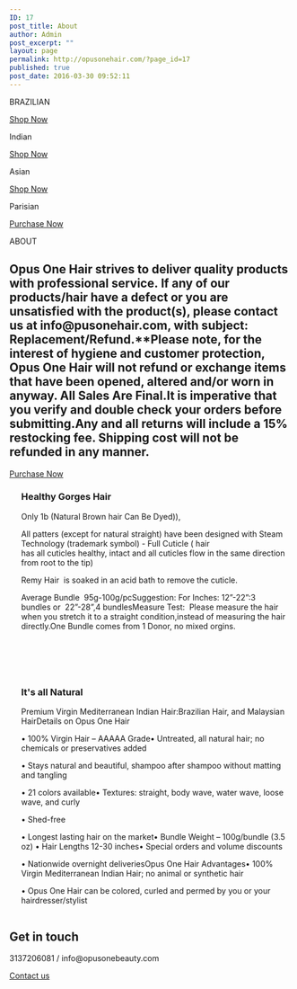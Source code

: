 ```yaml
---
ID: 17
post_title: About
author: Admin
post_excerpt: ""
layout: page
permalink: http://opusonehair.com/?page_id=17
published: true
post_date: 2016-03-30 09:52:11
---
```

<div class="brz-root__container brz-reset-all"><section id="rdgwltvjys" class="brz-section css-1h77s4v"><div class="brz-slick-slider" data-arrows="true" data-next-arrow="http://opusonehair.com/wp-content/uploads/brizy/17/assets/icons/right-arrow-thin.svg#nc_icon" data-prev-arrow="http://opusonehair.com/wp-content/uploads/brizy/17/assets/icons/right-arrow-thin.svg#nc_icon" data-dots="true" data-dots-class="brz-slick-slider__dots brz-slick-slider__dots--circle" data-fade="false" data-vertical="false" data-auto-play="false" data-auto-play-speed="3000"><div class="brz-section__items"><div class="brz-section__content"><div class="brz-bg css-1eqlht0"><div class="brz-bg-media"><div class="brz-bg-image"></div><div class="brz-bg-color"></div></div><div class="brz-bg-content"><div class="brz-container__wrap css-1nars7o"><div class="brz-container css-fo2o23"><div class="brz-wrapper css-6fvry1"><div class="brz-bg brz-d-xs-flex brz-flex-xs-wrap css-55m1q3"><div class="brz-bg-media"><div class="brz-bg-color"></div></div><div class="brz-bg-content"><div class="brz-d-xs-flex css-47lv8j"><div class="brz-rich-text"><p class="brz-fs-xs-34 brz-lh-xs-1_3 brz-text-lg-left brz-tp-heading1"><span class="brz-cp-color2">BRAZILIAN</span></p></div></div></div></div></div><div class="brz-wrapper css-6fvry1"><div class="brz-bg brz-d-xs-flex brz-flex-xs-wrap css-1trd8bt"><div class="brz-bg-media"><div class="brz-bg-color"></div></div><div class="brz-bg-content"><div class="brz-d-xs-flex css-1ob677i"><div class="brz-spacer css-s45j78"></div></div></div></div></div><div class="brz-wrapper css-6fvry1"><div class="brz-bg brz-d-xs-flex brz-flex-xs-wrap css-1trd8bt"><div class="brz-bg-media"><div class="brz-bg-color"></div></div><div class="brz-bg-content"><div class="brz-d-xs-flex css-1ob677i"><div class="brz-spacer css-19zyqwf"></div></div></div></div></div><div class="brz-wrapper-clone css-6fvry1"><div class="brz-bg brz-d-xs-flex brz-flex-xs-wrap css-1szh5xq"><div class="brz-bg-media"><div class="brz-bg-color"></div></div><div class="brz-bg-content"><div class="brz-d-xs-flex brz-flex-xs-wrap css-1aa05kl"><div class="brz-wrapper-clone__item css-16a2s3d"><a class="brz-a brz-btn css-uelxfh" href="" target="_blank"><span class="brz-span brz-text__editor" contenteditable="false">Shop Now</span></a></div></div></div></div></div></div></div></div></div></div></div><div class="brz-section__items"><div class="brz-section__content"><div class="brz-bg css-c2wl01"><div class="brz-bg-media"><div class="brz-bg-image"></div><div class="brz-bg-color"></div></div><div class="brz-bg-content"><div class="brz-container__wrap css-1nars7o"><div class="brz-container css-fo2o23"><div class="brz-wrapper css-6fvry1"><div class="brz-bg brz-d-xs-flex brz-flex-xs-wrap css-55m1q3"><div class="brz-bg-media"><div class="brz-bg-color"></div></div><div class="brz-bg-content"><div class="brz-d-xs-flex css-47lv8j"><div class="brz-rich-text"><p class="brz-tp-heading1 brz-text-lg-left brz-lh-xs-1_3 brz-fs-xs-34"><span class="brz-cp-color2">Indian</span></p></div></div></div></div></div><div class="brz-wrapper css-6fvry1"><div class="brz-bg brz-d-xs-flex brz-flex-xs-wrap css-1trd8bt"><div class="brz-bg-media"><div class="brz-bg-color"></div></div><div class="brz-bg-content"><div class="brz-d-xs-flex css-1ob677i"><div class="brz-spacer css-s45j78"></div></div></div></div></div><div class="brz-wrapper css-6fvry1"><div class="brz-bg brz-d-xs-flex brz-flex-xs-wrap css-1trd8bt"><div class="brz-bg-media"><div class="brz-bg-color"></div></div><div class="brz-bg-content"><div class="brz-d-xs-flex css-1ob677i"><div class="brz-spacer css-19zyqwf"></div></div></div></div></div><div class="brz-wrapper-clone css-6fvry1"><div class="brz-bg brz-d-xs-flex brz-flex-xs-wrap css-1szh5xq"><div class="brz-bg-media"><div class="brz-bg-color"></div></div><div class="brz-bg-content"><div class="brz-d-xs-flex brz-flex-xs-wrap css-1aa05kl"><div class="brz-wrapper-clone__item css-16a2s3d"><a class="brz-a brz-btn css-uelxfh" href="" target="_blank"><span class="brz-span brz-text__editor" contenteditable="false">Shop Now</span></a></div></div></div></div></div></div></div></div></div></div></div><div class="brz-section__items"><div class="brz-section__content"><div class="brz-bg css-lltifz"><div class="brz-bg-media"><div class="brz-bg-image"></div><div class="brz-bg-color"></div></div><div class="brz-bg-content"><div class="brz-container__wrap css-1nars7o"><div class="brz-container css-1gf7vi5"><div class="brz-wrapper css-6fvry1"><div class="brz-bg brz-d-xs-flex brz-flex-xs-wrap css-55m1q3"><div class="brz-bg-media"><div class="brz-bg-color"></div></div><div class="brz-bg-content"><div class="brz-d-xs-flex css-1ob677i"><div class="brz-rich-text"><p class="brz-fs-xs-34 brz-lh-xs-1_3 brz-tp-heading1 brz-text-lg-right"><span class="brz-cp-color2">Asian</span></p></div></div></div></div></div><div class="brz-wrapper css-6fvry1"><div class="brz-bg brz-d-xs-flex brz-flex-xs-wrap css-1trd8bt"><div class="brz-bg-media"><div class="brz-bg-color"></div></div><div class="brz-bg-content"><div class="brz-d-xs-flex css-1ob677i"><div class="brz-spacer css-s45j78"></div></div></div></div></div><div class="brz-wrapper-clone css-6fvry1"><div class="brz-bg brz-d-xs-flex brz-flex-xs-wrap css-1szh5xq"><div class="brz-bg-media"><div class="brz-bg-color"></div></div><div class="brz-bg-content"><div class="brz-d-xs-flex brz-flex-xs-wrap css-yf3bnc"><div class="brz-wrapper-clone__item css-16a2s3d"><a class="brz-a brz-btn css-uelxfh" href="" target="_blank"><span class="brz-span brz-text__editor" contenteditable="false">Shop Now</span></a></div></div></div></div></div></div></div></div></div></div></div><div class="brz-section__items"><div class="brz-section__content"><div class="brz-bg css-u61ygj"><div class="brz-bg-media"><div class="brz-bg-image"></div><div class="brz-bg-color"></div></div><div class="brz-bg-content"><div class="brz-container__wrap css-1nars7o"><div class="brz-container css-fo2o23"><div class="brz-wrapper css-6fvry1"><div class="brz-bg brz-d-xs-flex brz-flex-xs-wrap css-55m1q3"><div class="brz-bg-media"><div class="brz-bg-color"></div></div><div class="brz-bg-content"><div class="brz-d-xs-flex css-1ob677i"><div class="brz-rich-text"><p class="brz-lh-xs-1_3 brz-fs-xs-34 brz-tp-heading1 brz-text-lg-left"><span class="brz-cp-color2">Parisian&#xA0;</span></p></div></div></div></div></div><div class="brz-wrapper css-6fvry1"><div class="brz-bg brz-d-xs-flex brz-flex-xs-wrap css-1trd8bt"><div class="brz-bg-media"><div class="brz-bg-color"></div></div><div class="brz-bg-content"><div class="brz-d-xs-flex css-1ob677i"><div class="brz-spacer css-s45j78"></div></div></div></div></div><div class="brz-wrapper css-6fvry1"><div class="brz-bg brz-d-xs-flex brz-flex-xs-wrap css-1trd8bt"><div class="brz-bg-media"><div class="brz-bg-color"></div></div><div class="brz-bg-content"><div class="brz-d-xs-flex css-1ob677i"><div class="brz-spacer css-19zyqwf"></div></div></div></div></div><div class="brz-wrapper-clone css-6fvry1"><div class="brz-bg brz-d-xs-flex brz-flex-xs-wrap css-1szh5xq"><div class="brz-bg-media"><div class="brz-bg-color"></div></div><div class="brz-bg-content"><div class="brz-d-xs-flex brz-flex-xs-wrap css-1aa05kl"><div class="brz-wrapper-clone__item css-16a2s3d"><a class="brz-a brz-btn css-uelxfh" href="" target="_blank"><span class="brz-span brz-text__editor" contenteditable="false">Purchase Now</span></a></div></div></div></div></div></div></div></div></div></div></div></div></section><section id="xtiicwucds" class="brz-section css-lfbrd7"><div class="brz-section__items"><div class="brz-section__content"><div class="brz-bg css-10b18n"><div class="brz-bg-media"><div class="brz-bg-video" data-mute="on" data-autoplay="on"><iframe class="brz-iframe brz-bg-video__cover" style="display:none"></iframe></div><div class="brz-bg-map"><iframe class="brz-iframe brz-bg-map__cover" style="display:none"></iframe></div><div class="brz-bg-color"></div></div><div class="brz-bg-content"><div class="brz-container__wrap css-ho9erg"><div class="brz-container css-1gf7vi5"><div class="brz-wrapper css-6fvry1"><div class="brz-bg brz-d-xs-flex brz-flex-xs-wrap css-1szh5xq"><div class="brz-bg-media"><div class="brz-bg-color"></div></div><div class="brz-bg-content"><div class="brz-d-xs-flex css-1ob677i"><div class="brz-rich-text"><p class="brz-tp-heading1"><span class="brz-cp-color7">ABOUT</span></p></div></div></div></div></div><div class="brz-wrapper css-6fvry1"><div class="brz-bg brz-d-xs-flex brz-flex-xs-wrap css-nbajbf"><div class="brz-bg-media"><div class="brz-bg-color"></div></div><div class="brz-bg-content"><div class="brz-d-xs-flex css-1ob677i"><div class="brz-rich-text"><h1 class="brz-fw-im-300 brz-fw-lg-300 brz-ff-lato brz-ls-im-0 brz-ls-lg-0 brz-fs-im-17 brz-fs-lg-18 brz-lh-im-1_5 brz-lh-lg-1_5 brz-mt-lg-0 brz-text-lg-center"><span class="brz-cp-color7">Opus One Hair strives to deliver quality products with professional service.&#xA0;If any of our products/hair have a defect or you are unsatisfied with the product(s), please contact us at&#xA0;info@pusonehair.com, with subject: Replacement/Refund.**Please note, for the interest of hygiene and customer protection, Opus One Hair will not refund or exchange items that have been opened, altered and/or worn in anyway. All Sales Are Final.It is imperative that you verify and double check your orders before submitting.Any and all returns will include a 15% restocking fee. Shipping cost will not be refunded in any manner.&#xA0;</span></h1></div></div></div></div></div><div class="brz-wrapper-clone css-6fvry1"><div class="brz-bg brz-d-xs-flex brz-flex-xs-wrap css-1szh5xq"><div class="brz-bg-media"><div class="brz-bg-color"></div></div><div class="brz-bg-content"><div class="brz-d-xs-flex brz-flex-xs-wrap css-2v55jk"><div class="brz-wrapper-clone__item css-16a2s3d"><a class="brz-a brz-btn css-hu0jd9" href="" target="_blank"><span class="brz-span brz-text__editor" contenteditable="false">Purchase Now</span></a></div></div></div></div></div><div class="brz-wrapper css-6fvry1"><div class="brz-bg brz-d-xs-flex brz-flex-xs-wrap css-1trd8bt"><div class="brz-bg-media"><div class="brz-bg-color"></div></div><div class="brz-bg-content"><div class="brz-d-xs-flex css-1ob677i"><div class="brz-spacer css-1tb6bj5"></div></div></div></div></div></div></div></div></div></div></div></section><section id="mdnhizefpo" class="brz-section css-lfbrd7"><div class="brz-section__items"><div class="brz-section__content"><div class="brz-bg css-8440fd"><div class="brz-bg-media"><div class="brz-bg-video" data-mute="on" data-autoplay="on"><iframe class="brz-iframe brz-bg-video__cover" style="display:none"></iframe></div><div class="brz-bg-map"><iframe class="brz-iframe brz-bg-map__cover" style="display:none"></iframe></div><div class="brz-bg-color"></div></div><div class="brz-bg-content"><div class="brz-container__wrap css-1rh7mn3"><div class="brz-container css-xca6o7"><div class="brz-row__container"><div class="brz-bg brz-d-xs-flex brz-flex-xs-wrap css-i3a6sh"><div class="brz-bg-media"><div class="brz-bg-color"></div></div><div class="brz-bg-content"><div class="brz-row css-10jdpoz"><div class="brz-columns css-nsvst2"><div class="brz-bg brz-d-xs-flex css-1j0ldb5 Columns"><div class="brz-bg-media"><div class="brz-bg-video" data-mute="on" data-autoplay="on"><iframe class="brz-iframe brz-bg-video__cover" style="display:none"></iframe></div><div class="brz-bg-map"><iframe class="brz-iframe brz-bg-map__cover" style="display:none"></iframe></div><div class="brz-bg-color"></div></div><div class="brz-bg-content"><div class="brz-wrapper css-6fvry1"><div class="brz-bg brz-d-xs-flex brz-flex-xs-wrap css-1szh5xq"><div class="brz-bg-media"><div class="brz-bg-color"></div></div><div class="brz-bg-content"><div class="brz-d-xs-flex css-1ob677i"><div class="brz-rich-text"><h3 class="brz-tp-heading3"><span class="brz-cp-color2">Healthy Gorges Hair</span></h3></div></div></div></div></div><div class="brz-wrapper css-6fvry1"><div class="brz-bg brz-d-xs-flex brz-flex-xs-wrap css-1szh5xq"><div class="brz-bg-media"><div class="brz-bg-color"></div></div><div class="brz-bg-content"><div class="brz-d-xs-flex css-1ob677i"><div class="brz-rich-text"><p class="brz-tp-paragraph brz-mb-lg-0 brz-mt-lg-13"><span class="brz-cp-color7">Only 1b (Natural Brown hair Can Be Dyed)),</span></p><p class="brz-tp-paragraph brz-mb-lg-0 brz-mt-lg-13"><span class="brz-cp-color7">All patters (except for natural straight) have been designed with&#xA0;Steam Technology&#xA0;(trademark symbol) - Full Cuticle (&#xA0;hair has&#xA0;all&#xA0;cuticles&#xA0;healthy, intact and all&#xA0;cuticles&#xA0;flow in the same direction from root to the tip)&#xA0;&#xA0;</span></p><p class="brz-tp-paragraph brz-mb-lg-0 brz-mt-lg-13"><span class="brz-cp-color7">Remy Hair&#xA0;&#xA0;is soaked in an acid bath to remove the cuticle.&#xA0;</span></p><p class="brz-tp-paragraph brz-mb-lg-0 brz-mt-lg-13"><span class="brz-cp-color7">Average Bundle&#xA0;&#xA0;95g-100g/pcSuggestion: For Inches:&#xA0;12&#x201D;-22&#x201D;:3 bundles&#xA0;or&#xA0;&#xA0;22&#x201D;-28&#x201D;,4 bundlesMeasure Test:&#xA0;&#xA0;Please measure the hair when you stretch it to a straight condition,instead of&#xA0;measuring the hair directly.One Bundle comes from 1 Donor, no mixed orgins.</span></p><p class="brz-tp-paragraph brz-mb-lg-0 brz-mt-lg-13"><span class="brz-cp-color7">&#xA0;</span></p><p class="brz-tp-paragraph"><br></p></div></div></div></div></div></div></div></div><div class="brz-columns css-nsvst2"><div class="brz-bg brz-d-xs-flex css-1179bw2 Columns"><div class="brz-bg-media"><div class="brz-bg-video" data-mute="on" data-autoplay="on"><iframe class="brz-iframe brz-bg-video__cover" style="display:none"></iframe></div><div class="brz-bg-map"><iframe class="brz-iframe brz-bg-map__cover" style="display:none"></iframe></div><div class="brz-bg-color"></div></div><div class="brz-bg-content"><div class="brz-wrapper css-6fvry1"><div class="brz-bg brz-d-xs-flex brz-flex-xs-wrap css-1szh5xq"><div class="brz-bg-media"><div class="brz-bg-color"></div></div><div class="brz-bg-content"><div class="brz-d-xs-flex css-1ob677i"><div class="brz-rich-text"><h3 class="brz-tp-heading3"><span class="brz-cp-color2">It&apos;s all Natural&#xA0;</span></h3></div></div></div></div></div><div class="brz-wrapper css-6fvry1"><div class="brz-bg brz-d-xs-flex brz-flex-xs-wrap css-1szh5xq"><div class="brz-bg-media"><div class="brz-bg-color"></div></div><div class="brz-bg-content"><div class="brz-d-xs-flex css-1ob677i"><div class="brz-rich-text"><p class="brz-tp-paragraph brz-mt-lg-13"><span class="brz-cp-color7">Premium Virgin Mediterranean Indian Hair:Brazilian Hair, and Malaysian HairDetails on Opus One Hair</span></p><p class="brz-tp-paragraph brz-mt-lg-13"><span class="brz-cp-color7">&#x2022; 100% Virgin Hair &#x2013; AAAAA Grade&#x2022; Untreated, all natural hair; no chemicals or preservatives added</span></p><p class="brz-tp-paragraph brz-mt-lg-13"><span class="brz-cp-color7">&#x2022; Stays natural and beautiful, shampoo after shampoo without matting and tangling</span></p><p class="brz-tp-paragraph brz-mt-lg-13"><span class="brz-cp-color7">&#x2022; 21 colors available&#x2022; Textures: straight, body wave, water wave, loose wave, and curly</span></p><p class="brz-tp-paragraph brz-mt-lg-13"><span class="brz-cp-color7">&#x2022; Shed-free&#xA0;</span></p><p class="brz-tp-paragraph brz-mt-lg-13"><span class="brz-cp-color7">&#x2022; Longest lasting hair on the market&#x2022; Bundle Weight &#x2013; 100g/bundle (3.5 oz) &#x2022; Hair Lengths 12-30 inches&#x2022; Special orders and volume discounts</span></p><p class="brz-tp-paragraph brz-mt-lg-13"><span class="brz-cp-color7">&#x2022; Nationwide overnight deliveriesOpus One Hair Advantages&#x2022; 100% Virgin Mediterranean Indian Hair; no animal or synthetic hair</span></p><p class="brz-tp-paragraph brz-mt-lg-13"><span class="brz-cp-color7">&#x2022; Opus One Hair can be colored, curled and permed by you or your hairdresser/stylist</span></p></div></div></div></div></div></div></div></div></div></div></div></div><div class="brz-wrapper css-6fvry1"><div class="brz-bg brz-d-xs-flex brz-flex-xs-wrap css-1trd8bt"><div class="brz-bg-media"><div class="brz-bg-color"></div></div><div class="brz-bg-content"><div class="brz-d-xs-flex css-1ob677i"><div class="brz-spacer css-19zyqwf"></div></div></div></div></div></div></div></div></div></div></div></section><section id="iucmwamyob" class="brz-section css-lfbrd7"><div class="brz-section__items"><div class="brz-section__content"><div class="brz-bg css-u6rxh1"><div class="brz-bg-media"><div class="brz-bg-video" data-mute="on" data-autoplay="on"><iframe class="brz-iframe brz-bg-video__cover" style="display:none"></iframe></div><div class="brz-bg-map"><iframe class="brz-iframe brz-bg-map__cover" style="display:none"></iframe></div><div class="brz-bg-color"></div></div><div class="brz-bg-content"><div class="brz-container__wrap css-ho9erg"><div class="brz-container css-1gf7vi5"><div class="brz-wrapper css-6fvry1"><div class="brz-bg brz-d-xs-flex brz-flex-xs-wrap css-1szh5xq"><div class="brz-bg-media"><div class="brz-bg-color"></div></div><div class="brz-bg-content"><div class="brz-d-xs-flex css-1ob677i"><div class="brz-rich-text"><h1 class="brz-text-lg-center brz-tp-heading1"><span class="brz-cp-color2">Get in touch</span></h1></div></div></div></div></div><div class="brz-wrapper css-6fvry1"><div class="brz-bg brz-d-xs-flex brz-flex-xs-wrap css-nbajbf"><div class="brz-bg-media"><div class="brz-bg-color"></div></div><div class="brz-bg-content"><div class="brz-d-xs-flex css-1ob677i"><div class="brz-rich-text"><p class="brz-text-lg-center brz-tp-paragraph"><span class="brz-cp-color7" style="background-color: transparent;">3137206081 / info@opusonebeauty.com</span></p></div></div></div></div></div><div class="brz-wrapper css-6fvry1"><div class="brz-bg brz-d-xs-flex brz-flex-xs-wrap css-1trd8bt"><div class="brz-bg-media"><div class="brz-bg-color"></div></div><div class="brz-bg-content"><div class="brz-d-xs-flex css-1ob677i"><div class="brz-spacer css-19zyqwf"></div></div></div></div></div><div class="brz-wrapper-clone css-6fvry1"><div class="brz-bg brz-d-xs-flex brz-flex-xs-wrap css-1szh5xq"><div class="brz-bg-media"><div class="brz-bg-color"></div></div><div class="brz-bg-content"><div class="brz-d-xs-flex brz-flex-xs-wrap css-2v55jk"><div class="brz-wrapper-clone__item css-16a2s3d"><a class="brz-a brz-btn css-hu0jd9" href="http://opusonehair.com/?page_id=26" target="_blank"><span class="brz-span brz-text__editor" contenteditable="false">Contact us</span></a></div></div></div></div></div><div class="brz-wrapper css-6fvry1"><div class="brz-bg brz-d-xs-flex brz-flex-xs-wrap css-1trd8bt"><div class="brz-bg-media"><div class="brz-bg-color"></div></div><div class="brz-bg-content"><div class="brz-d-xs-flex css-1ob677i"><div class="brz-spacer css-1tb6bj5"></div></div></div></div></div></div></div></div></div></div></div></section></div>